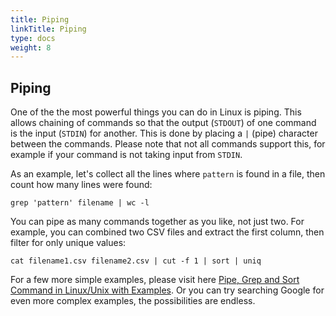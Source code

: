 ```yaml
---
title: Piping
linkTitle: Piping
type: docs
weight: 8
---
```


## Piping

One of the the most powerful things you can do in Linux is piping.
This allows chaining of commands so that the output (`STDOUT`) of one command is the input (`STDIN`) for another.
This is done by placing a `|` (pipe) character between the commands.
Please note that not all commands support this, for example if your command is not taking input from `STDIN`.

As an example, let's collect all the lines where `pattern` is found in a file, then count how many lines were found:

```
grep 'pattern' filename | wc -l
```

You can pipe as many commands together as you like, not just two.
For example, you can combined two CSV files and extract the first column, then filter for only unique values:

```
cat filename1.csv filename2.csv | cut -f 1 | sort | uniq
```

For a few more simple examples, please visit here [Pipe, Grep and Sort Command in Linux/Unix with Examples](https://www.guru99.com/linux-pipe-grep.html).
Or you can try searching Google for even more complex examples, the possibilities are endless.
